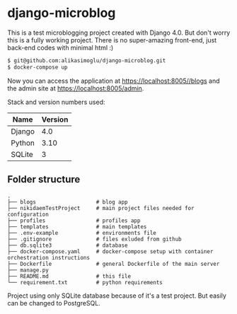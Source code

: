 # django-microblog

This is a test microblogging project created with Django 4.0. But don't worry this is a fully working project. There is no super-amazing front-end, just back-end codes with minimal html :)

```bash
$ git@github.com:alikasimoglu/django-microblog.git
$ docker-compose up
```
Now you can access the application at <https://localhost:8005//blogs> and the admin site
at <https://localhost:8005/admin>.

Stack and version numbers used:

| Name           | Version  |
|----------------|----------|
| Django         | 4.0      |
| Python         | 3.10     |
| SQLite         | 3        |


## Folder structure
```
.
├── blogs                   # blog app
├── nikidaemTestProject     # main project files needed for configuration
├── profiles                # profiles app
├── templates               # main templates
├── .env-example            # environments file
├── .gitignore              # files exluded from github
├── db.sqlite3              # database
├── docker-compose.yaml     # docker-compose setup with container orchestration instructions
├── Dockerfile              # general Dockerfile of the main server
├── manage.py
├── README.md               # this file
└── requirement.txt         # python requirements
```

Project using only SQLite database because of it's a test project. But easily can be changed to PostgreSQL. 